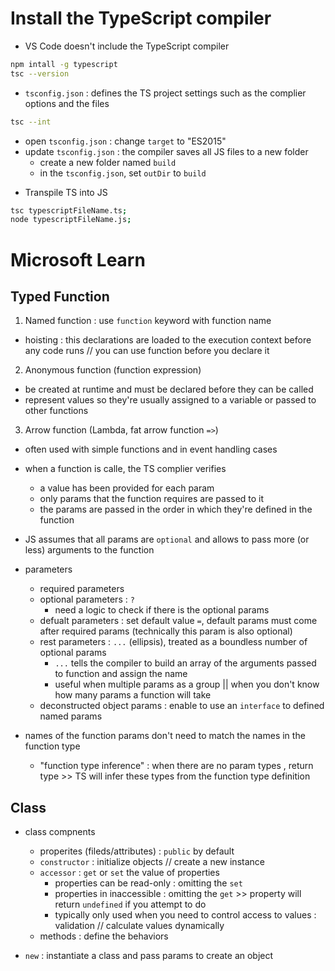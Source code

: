 # Install the TypeScript compiler

- VS Code doesn't include the TypeScript compiler

```bash
npm intall -g typescript
tsc --version
```

- `tsconfig.json` : defines the TS project settings such as the complier options and the files

```bash
tsc --int
```

- open `tsconfig.json` : change `target` to "ES2015"
- update `tsconfig.json` : the compiler saves all JS files to a new folder
  - create a new folder named `build`
  - in the `tsconfig.json`, set `outDir` to `build`

* Transpile TS into JS

```bash
tsc typescriptFileName.ts;
node typescriptFileName.js;
```

# Microsoft Learn

## Typed Function

1. Named function : use `function` keyword with function name

- hoisting : this declarations are loaded to the execution context before any code runs // you can use function before you declare it

2. Anonymous function (function expression)

- be created at runtime and must be declared before they can be called
- represent values so they're usually assigned to a variable or passed to other functions

3. Arrow function (Lambda, fat arrow function `=>`)

- often used with simple functions and in event handling cases

* when a function is calle, the TS complier verifies
  - a value has been provided for each param
  - only params that the function requires are passed to it
  - the params are passed in the order in which they're defined in the function
* JS assumes that all params are `optional` and allows to pass more (or less) arguments to the function

* parameters
  - required parameters
  - optional parameters : `?`
    - need a logic to check if there is the optional params
  - defualt parameters : set default value `=`, default params must come after required params (technically this param is also optional)
  - rest parameters : `...` (ellipsis), treated as a boundless number of optional params
    - `...` tells the compiler to build an array of the arguments passed to function and assign the name
    - useful when multiple params as a group || when you don't know how many params a function will take
  - deconstructed object params : enable to use an `interface` to defined named params
* names of the function params don't need to match the names in the function type
  - "function type inference" : when there are no param types , return type >> TS will infer these types from the function type definition

## Class

- class compnents

  - properites (fileds/attributes) : `public` by default
  - `constructor` : initialize objects // create a new instance
  - `accessor` : `get` or `set` the value of properties
    - properties can be read-only : omitting the `set`
    - properties in inaccessible : omitting the `get` >> property will return `undefined` if you attempt to do
    - typically only used when you need to control access to values : validation // calculate values dynamically
  - methods : define the behaviors

- `new` : instantiate a class and pass params to create an object

